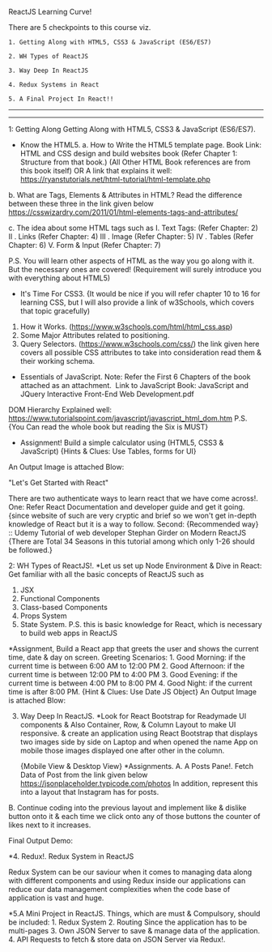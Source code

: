 ReactJS Learning Curve!



There are 5 checkpoints to this course viz.

    1. Getting Along with HTML5, CSS3 & JavaScript (ES6/ES7)
    
    2. WH Types of ReactJS
    
    3. Way Deep In ReactJS
    
    4. Redux Systems in React
    
    5. A Final Project In React!!
    
---------------------------------------------------------------------------------------------
---------------------------------------------------------------------------------------------
1: Getting Along Getting Along with HTML5, CSS3 & JavaScript (ES6/ES7).
* Know the HTML5.
a. How to Write the HTML5 template page.
Book Link: HTML and CSS design and build websites book
(Refer Chapter 1: Structure from that book.) (All Other HTML Book references are from this book itself)
		OR
A link that explains it well: https://ryanstutorials.net/html-tutorial/html-template.php

b. What are Tags, Elements & Attributes in HTML?
	Read the difference between these three in the link given below
	https://csswizardry.com/2011/01/html-elements-tags-and-attributes/

c. The idea about some HTML tags such as
	I. Text Tags: (Refer Chapter: 2)
	II . Links (Refer Chapter: 4)
	III . Image (Refer Chapter: 5)
	IV . Tables (Refer Chapter: 6)
	V. Form & Input (Refer Chapter: 7) 

P.S. You will learn other aspects of HTML as the way you go along with it. But the necessary ones are covered! (Requirement will surely introduce you with everything about HTML5)

* It's Time For CSS3.
{It would be nice if you will refer chapter 10 to 16 for learning CSS, but I will also provide a link of w3Schools, which covers that topic gracefully)
1. How it Works. (https://www.w3schools.com/html/html_css.asp)
2. Some Major Attributes related to positioning.
3. Query Selectors. (https://www.w3schools.com/css/) the link given here covers all possible CSS attributes to take into consideration read them & their working schema.

* Essentials of JavaScript.
Note: Refer the First 6 Chapters of the book attached as an attachment. 
Link to JavaScript Book: JavaScript and JQuery Interactive Front-End Web Development.pdf

DOM Hierarchy Explained well:
https://www.tutorialspoint.com/javascript/javascript_html_dom.htm
P.S. {You Can read the whole book but reading the Six is MUST}

* Assignment!
Build a simple calculator using (HTML5, CSS3 & JavaScript)
{Hints & Clues: Use Tables, forms for UI}

An Output Image is attached Blow:


"Let's Get Started with React"

There are two authenticate ways to learn react that we have come across!.
One: Refer React Documentation and developer guide and get it going. {since website of such are very cryptic and brief so we won't get in-depth knowledge of React but it is a way to follow.
Second: {Recommended way} ::
Udemy Tutorial of web developer Stephan Girder on Modern ReactJS
{There are Total 34 Seasons in this tutorial among which only 1-26 should be followed.}


2: WH Types of ReactJS!.
*Let us set up Node Environment & Dive in React:
Get familiar with all the basic concepts of ReactJS such as
1. JSX
2. Functional Components
3. Class-based Components
4. Props System
5. State System.
P.S. this is basic knowledge for React, which is necessary to build web apps in ReactJS

*Assignment,​
Build a React app that greets the user and shows the current time, date & day on screen.
Greeting Scenarios:
    1. Good Morning: if the current time is between 6:00 AM to 12:00 PM
    2. Good Afternoon: if the current time is between 12:00 PM to 4:00 PM
    3. Good Evening: if the current time is between 4:00 PM to 8:00 PM
    4. Good Night: if the current time is after 8:00 PM.
{Hint & Clues: Use Date JS Object}
An Output Image is attached Blow:


3. Way Deep In ReactJS.
*Look for React Bootstrap for Readymade UI components & Also Container, Row, & Column Layout to make UI responsive. & create an application using React Bootstrap that displays two images side by side on Laptop and when opened the name App on mobile those images displayed one after other in the column.

	
     {Mobile View & Desktop View}
*Assignments.
A. A Posts Pane!.
Fetch Data of Post from the link given below
https://jsonplaceholder.typicode.com/photos
In addition, represent this into a layout that Instagram has for posts.

B. Continue coding into the previous layout and implement like & dislike button onto it & each time we click onto any of those buttons the counter of likes next to it increases.

Final Output Demo:




*4. Redux!. Redux System in ReactJS

Redux System can be our saviour when it comes to managing data along with different components and using Redux inside our applications can reduce our data management complexities when the code base of application is vast and huge.


*5.A Mini Project in ReactJS.
Things, which are must & Compulsory, should be included:
    1. Redux System
    2. Routing Since the application has to be multi-pages
    3. Own JSON Server to save & manage data of the application.
    4. API Requests to fetch & store data on JSON Server via Redux!.


